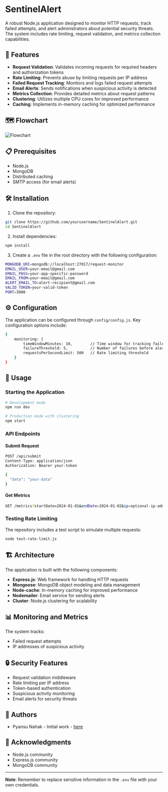 # SentinelAlert

A robust Node.js application designed to monitor HTTP requests, track failed attempts, and alert administrators about potential security threats. The system includes rate limiting, request validation, and metrics collection capabilities.

## 🚀 Features

- **Request Validation**: Validates incoming requests for required headers and authorization tokens
- **Rate Limiting**: Prevents abuse by limiting requests per IP address
- **Failed Request Tracking**: Monitors and logs failed request attempts
- **Email Alerts**: Sends notifications when suspicious activity is detected
- **Metrics Collection**: Provides detailed metrics about request patterns
- **Clustering**: Utilizes multiple CPU cores for improved performance
- **Caching**: Implements in-memory caching for optimized performance

## 🗺️ Flowchart

![Flowchart](https://github.com/user-attachments/assets/bb14bdc1-b613-47e8-be9d-1bfa1ef90ae9)


## 📋 Prerequisites

- Node.js
- MongoDB
- Distributed caching
- SMTP access (for email alerts)

## 🛠️ Installation

1. Clone the repository:
```bash
git clone https://github.com/yourusername/SentinelAlert.git
cd SentinelAlert
```

2. Install dependencies:
```bash
npm install
```

3. Create a `.env` file in the root directory with the following configuration:
```bash
MONGODB_URI=mongodb://localhost:27017/request-monitor
EMAIL_USER=your-email@gmail.com
EMAIL_PASS=your-app-specific-password
EMAIL_FROM=your-email@gmail.com
ALERT_EMAIL_TO=alert-recipient@gmail.com
VALID_TOKEN=your-valid-token
PORT=3000
```

## ⚙️ Configuration

The application can be configured through `config/config.js`. Key configuration options include:
```bash
{
    monitoring: {
        timeWindowMinutes: 10,        // Time window for tracking failed attempts
        failureThreshold: 5,          // Number of failures before alerting
        requestsPerSecondLimit: 500   // Rate limiting threshold
    }
}
```
## 🚦 Usage
### Starting the Application
```bash
# Development mode
npm run dev

# Production mode with clustering
npm start
```
### API Endpoints
#### Submit Request
```bash
POST /api/submit
Content-Type: application/json
Authorization: Bearer your-token

{
  "data": "your-data"
}
```
#### Get Metrics
```bash
GET /metrics?startDate=2024-01-01&endDate=2024-01-02&ip=optional-ip-address
```

### Testing Rate Limiting

The repository includes a test script to simulate multiple requests:
```bash
node test-rate-limit.js

```


## 🏗️ Architecture

The application is built with the following components:

- **Express.js**: Web framework for handling HTTP requests
- **Mongoose**: MongoDB object modeling and data management
- **Node-cache**: In-memory caching for improved performance
- **Nodemailer**: Email service for sending alerts
- **Cluster**: Node.js clustering for scalability

## 📊 Monitoring and Metrics

The system tracks:
- Failed request attempts
- IP addresses of suspicious activity


## 🔒 Security Features

- Request validation middleware
- Rate limiting per IP address
- Token-based authentication
- Suspicious activity monitoring
- Email alerts for security threats

## 👥 Authors

- Pyansu Nahak - Initial work - [here](https://github.com/pyasnu07)

## 🙏 Acknowledgments

- Node.js community
- Express.js community
- MongoDB community


---

**Note**: Remember to replace sensitive information in the `.env` file with your own credentials.
